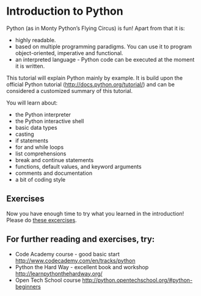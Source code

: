 # Introduction to Python

Python (as in Monty Python’s Flying Circus) is fun! 
Apart from that it is:
- highly readable. 
- based on multiple programming paradigms. You can use it to program object-oriented, imperative and functional. 
- an interpreted language - Python code can be executed at the moment it is written. 


This tutorial will explain Python mainly by example. It is build upon the official Python tutorial (http://docs.python.org/tutorial/) and can be considered a customized summary of this tutorial.


You will learn about:
- the Python interpreter
- the Python interactive shell
- basic data types
- casting
- if statements
- for and while loops
- list comprehensions
- break and continue statements
- functions, default values, and keyword arguments
- comments and documentation
- a bit of coding style

## Exercises

Now you have enough time to try what you learned in the introduction! Please do [these excercises](https://github.com/fugufisch/hu_bp_python_course/blob/master/02_introduction/exercise.md).


## For further reading and exercises, try:

- Code Academy course - good basic start http://www.codecademy.com/en/tracks/python
- Python the Hard Way - excellent book and workshop http://learnpythonthehardway.org/
- Open Tech School course http://python.opentechschool.org/#python-beginners

